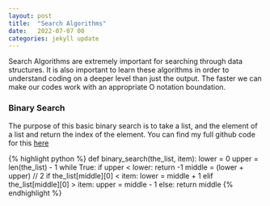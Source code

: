 ```yaml
---
layout: post
title:  "Search Algorithms"
date:   2022-07-07 00	
categories: jekyll update
---
```


Search Algorithms are extremely important for searching through data structures. It is also important to learn these algorithms in order to understand coding on a deeper level than just the output. The faster we can make our codes work with an appropriate O notation boundation. 

<h3> Binary Search </h3>
<p> 
The purpose of this basic binary search is to take a list, and the element of a list and return the index of the element. You can find my full github code for this 
<a href="https://github.com/HDuCoing/Python/blob/Default/Binary%20Search.py">here</a>
</p>
{% highlight python %}
def binary_search(the_list, item):
    lower = 0
    upper = len(the_list) - 1
    while True:
        if upper < lower:
            return -1
        middle = (lower + upper) // 2
        if the_list[middle][0] < item:
            lower = middle + 1
        elif the_list[middle][0] > item:
            upper = middle - 1
        else:
            return middle
{% endhighlight %}